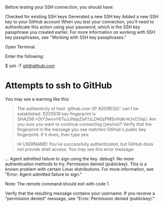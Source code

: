 Before testing your SSH connection, you should have:

Checked for existing SSH keys
Generated a new SSH key
Added a new SSH key to your GitHub account
When you test your connection, you'll need to authenticate this action using your password, which is the SSH key passphrase you created earlier. For more information on working with SSH key passphrases, see "Working with SSH key passphrases."

Open Terminal.

Enter the following:

$ ssh -T git@github.com

# Attempts to ssh to GitHub
You may see a warning like this:

> The authenticity of host 'github.com (IP ADDRESS)' can't be established.
> ED25519 key fingerprint is SHA256:+DiY3wvvV6TuJJhbpZisF/zLDA0zPMSvHdkr4UvCOqU.
> Are you sure you want to continue connecting (yes/no)?
Verify that the fingerprint in the message you see matches GitHub's public key fingerprint. If it does, then type yes:

> Hi USERNAME! You've successfully authenticated, but GitHub does not
> provide shell access.
You may see this error message:

...
Agent admitted failure to sign using the key.
debug1: No more authentication methods to try.
Permission denied (publickey).
This is a known problem with certain Linux distributions. For more information, see "Error: Agent admitted failure to sign."

Note: The remote command should exit with code 1.

Verify that the resulting message contains your username. If you receive a "permission denied" message, see "Error: Permission denied (publickey)."